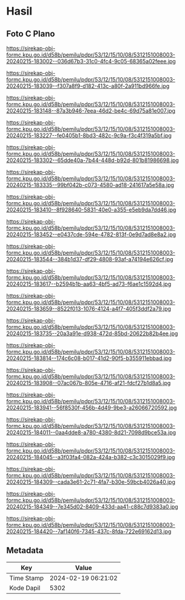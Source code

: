 # Hasil

## Foto C Plano

https://sirekap-obj-formc.kpu.go.id/d58b/pemilu/pdpr/53/12/15/10/08/5312151008003-20240215-183002--036d67b3-31c0-4fc4-9c05-68365a02feee.jpg

https://sirekap-obj-formc.kpu.go.id/d58b/pemilu/pdpr/53/12/15/10/08/5312151008003-20240215-183039--f307a8f9-d182-413c-a80f-2a911bd966fe.jpg

https://sirekap-obj-formc.kpu.go.id/d58b/pemilu/pdpr/53/12/15/10/08/5312151008003-20240215-183148--87a3b946-7eea-46d2-be4c-69d75a81e007.jpg

https://sirekap-obj-formc.kpu.go.id/d58b/pemilu/pdpr/53/12/15/10/08/5312151008003-20240215-183227--fe0405b1-8bd3-482c-9c9a-f3c4f319a5bf.jpg

https://sirekap-obj-formc.kpu.go.id/d58b/pemilu/pdpr/53/12/15/10/08/5312151008003-20240215-183302--65dde40a-7b44-448d-b92d-801b81986698.jpg

https://sirekap-obj-formc.kpu.go.id/d58b/pemilu/pdpr/53/12/15/10/08/5312151008003-20240215-183335--99bf042b-c073-4580-ad18-241617a5e58a.jpg

https://sirekap-obj-formc.kpu.go.id/d58b/pemilu/pdpr/53/12/15/10/08/5312151008003-20240215-183410--8f928640-5831-40e0-a355-e5eb9da7dd46.jpg

https://sirekap-obj-formc.kpu.go.id/d58b/pemilu/pdpr/53/12/15/10/08/5312151008003-20240215-183452--e0437cde-594e-4782-813f-0e9d7ad8e8a2.jpg

https://sirekap-obj-formc.kpu.go.id/d58b/pemilu/pdpr/53/12/15/10/08/5312151008003-20240215-183544--384b1d37-df29-4808-93af-a74194e626cf.jpg

https://sirekap-obj-formc.kpu.go.id/d58b/pemilu/pdpr/53/12/15/10/08/5312151008003-20240215-183617--b2594b1b-aa63-4bf5-ad73-f6ae1c1592d4.jpg

https://sirekap-obj-formc.kpu.go.id/d58b/pemilu/pdpr/53/12/15/10/08/5312151008003-20240215-183659--8522f013-1076-4124-a4f7-405f3ddf2a79.jpg

https://sirekap-obj-formc.kpu.go.id/d58b/pemilu/pdpr/53/12/15/10/08/5312151008003-20240215-183735--20a3a91e-d938-472d-85bd-20622b82b4ee.jpg

https://sirekap-obj-formc.kpu.go.id/d58b/pemilu/pdpr/53/12/15/10/08/5312151008003-20240215-183814--174c6c08-b017-41d2-90f5-b355911ebbad.jpg

https://sirekap-obj-formc.kpu.go.id/d58b/pemilu/pdpr/53/12/15/10/08/5312151008003-20240215-183908--07ac067b-805e-4716-af21-fdcf27b1d8a5.jpg

https://sirekap-obj-formc.kpu.go.id/d58b/pemilu/pdpr/53/12/15/10/08/5312151008003-20240215-183941--56f8530f-456b-4d49-9be3-a26066720592.jpg

https://sirekap-obj-formc.kpu.go.id/d58b/pemilu/pdpr/53/12/15/10/08/5312151008003-20240215-184011--0aa4dde8-a780-4380-8d21-7098d9bce53a.jpg

https://sirekap-obj-formc.kpu.go.id/d58b/pemilu/pdpr/53/12/15/10/08/5312151008003-20240215-184045--a3f03fa4-082a-424a-b382-c3c3015029f9.jpg

https://sirekap-obj-formc.kpu.go.id/d58b/pemilu/pdpr/53/12/15/10/08/5312151008003-20240215-184309--cada3e61-2c71-4fa7-b30e-59bcb4026a40.jpg

https://sirekap-obj-formc.kpu.go.id/d58b/pemilu/pdpr/53/12/15/10/08/5312151008003-20240215-184349--7e345d02-8409-433d-aa41-c88c7d9383a0.jpg

https://sirekap-obj-formc.kpu.go.id/d58b/pemilu/pdpr/53/12/15/10/08/5312151008003-20240215-184420--7af140f6-7345-437c-8fda-722e69162d13.jpg


## Metadata

| Key        | Value               |
| ---------- | ------------------- |
| Time Stamp | 2024-02-19 06:21:02 |
| Kode Dapil | 5302                |




